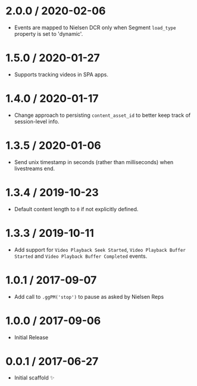 2.0.0 / 2020-02-06
==================

  * Events are mapped to Nielsen DCR only when Segment `load_type` property is set to 'dynamic'.

1.5.0 / 2020-01-27
==================

  * Supports tracking videos in SPA apps.

1.4.0 / 2020-01-17
==================

  * Change approach to persisting `content_asset_id` to better keep track of session-level info.

1.3.5 / 2020-01-06
==================

  * Send unix timestamp in seconds (rather than milliseconds) when livestreams end.

1.3.4 / 2019-10-23
==================

  * Default content length to `0` if not explicitly defined.

1.3.3 / 2019-10-11
==================

  * Add support for `Video Playback Seek Started`, `Video Playback Buffer Started` and `Video Playback Buffer Completed` events.

1.0.1 / 2017-09-07
==================

  * Add call to `.ggPM('stop')` to pause as asked by Nielsen Reps

1.0.0 / 2017-09-06
==================

  * Initial Release

0.0.1 / 2017-06-27
==================

  * Initial scaffold :sparkles:
